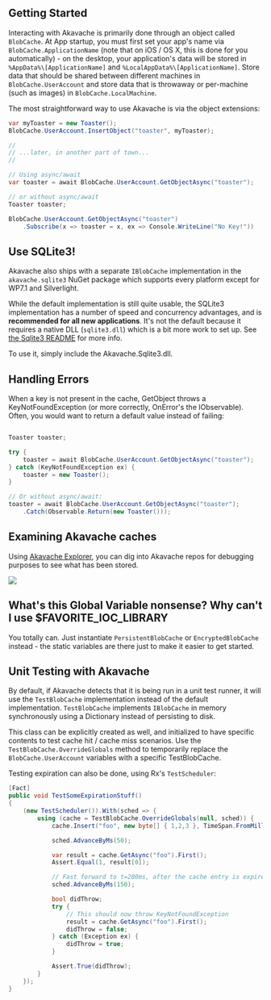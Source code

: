 ## Getting Started

Interacting with Akavache is primarily done through an object called
`BlobCache`. At App startup, you must first set your app's name via
`BlobCache.ApplicationName` (note that on iOS / OS X, this is done for you
automatically) - on the desktop, your application's data will be stored in
`%AppData%\[ApplicationName]` and `%LocalAppData%\[ApplicationName]`. Store
data that should be shared between different machines in
`BlobCache.UserAccount` and store data that is throwaway or per-machine (such
as images) in `BlobCache.LocalMachine`.

The most straightforward way to use Akavache is via the object extensions:

```cs
var myToaster = new Toaster();
BlobCache.UserAccount.InsertObject("toaster", myToaster);

//
// ...later, in another part of town...
//

// Using async/await
var toaster = await BlobCache.UserAccount.GetObjectAsync("toaster");

// or without async/await
Toaster toaster;

BlobCache.UserAccount.GetObjectAsync("toaster")
    .Subscribe(x => toaster = x, ex => Console.WriteLine("No Key!"))
```

## Use SQLite3!

Akavache also ships with a separate `IBlobCache` implementation in the
`akavache.sqlite3` NuGet package which supports every platform except for
WP7.1 and Silverlight. 

While the default implementation is still quite usable, the SQLite3
implementation has a number of speed and concurrency advantages, and is
**recommended for all new applications**. It's not the default because it
requires a native DLL (`sqlite3.dll`) which is a bit more work to set up. See
[the Sqlite3 README](/Akavache.Sqlite3/sqlite3-hint.txt) for more info.

To use it, simply include the Akavache.Sqlite3.dll.

## Handling Errors

When a key is not present in the cache, GetObject throws a
KeyNotFoundException (or more correctly, OnError's the IObservable). Often,
you would want to return a default value instead of failing:

```cs

Toaster toaster;

try {
    toaster = await BlobCache.UserAccount.GetObjectAsync("toaster");
} catch (KeyNotFoundException ex) {
    toaster = new Toaster();
}

// Or without async/await:
toaster = await BlobCache.UserAccount.GetObjectAsync("toaster");
    .Catch(Observable.Return(new Toaster()));
```

## Examining Akavache caches

Using [Akavache Explorer](https://github.com/xpaulbettsx/AkavacheExplorer), you
can dig into Akavache repos for debugging purposes to see what has been stored.

![](http://f.cl.ly/items/2D3Y0L0k262X0U0y3B0e/Image%202012.05.07%206:57:48%20PM.png)

## What's this Global Variable nonsense? Why can't I use $FAVORITE_IOC_LIBRARY

You totally can. Just instantiate `PersistentBlobCache` or
`EncryptedBlobCache` instead - the static variables are there just to make it
easier to get started.

## Unit Testing with Akavache

By default, if Akavache detects that it is being run in a unit test runner, it
will use the `TestBlobCache` implementation instead of the default
implementation. `TestBlobCache` implements `IBlobCache` in memory
synchronously using a Dictionary instead of persisting to disk.

This class can be explicitly created as well, and initialized to have specific
contents to test cache hit / cache miss scenarios. Use the
`TestBlobCache.OverrideGlobals` method to temporarily replace the
`BlobCache.UserAccount` variables with a specific TestBlobCache.

Testing expiration can also be done, using Rx's `TestScheduler`:

```cs
[Fact]
public void TestSomeExpirationStuff()
{
    (new TestScheduler()).With(sched => {
        using (cache = TestBlobCache.OverrideGlobals(null, sched)) {
            cache.Insert("foo", new byte[] { 1,2,3 }, TimeSpan.FromMilliseconds(100));

            sched.AdvanceByMs(50);

            var result = cache.GetAsync("foo").First();
            Assert.Equal(1, result[0]);

            // Fast forward to t=200ms, after the cache entry is expired
            sched.AdvanceByMs(150);

            bool didThrow;
            try {
                // This should now throw KeyNotFoundException
                result = cache.GetAsync("foo").First();
                didThrow = false;
            } catch (Exception ex) {
                didThrow = true;
            }

            Assert.True(didThrow);
        }
    });
}
```
